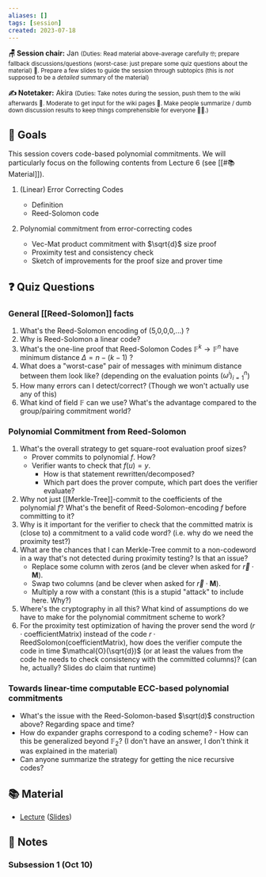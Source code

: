 ```yaml
---
aliases: []
tags: [session]
created: 2023-07-18
---
```


**🪑 Session chair:** Jan
<small>(Duties: Read material above-average carefully 🤓; prepare fallback discussions/questions (worst-case: just prepare some quiz questions about the material) 🙋. Prepare a few slides to guide the session through subtopics (this is <i>not</i> supposed to be a <i>detailed</i> summary of the material)</small>

**✍️ Notetaker:** Akira
<small>(Duties: Take notes during the session, push them to the wiki afterwards 📝. Moderate to get input for the wiki pages 🧠. Make people summarize / dumb down discussion results to keep things comprehensible for everyone 🧑‍⚖️.)</small>

## 🎯 Goals
This session covers code-based polynomial commitments. We will particularly focus on the following contents from Lecture 6 (see [[#📚 Material]]). 

1. (Linear) Error Correcting Codes
    - Definition
    - Reed-Solomon code

2. Polynomial commitment from error-correcting codes
    - Vec-Mat product commitment with $\sqrt{d}$ size proof
    - Proximity test and consistency check
    - Sketch of improvements for the proof size and prover time

## ❓ Quiz Questions
### General [[Reed-Solomon]] facts
1. What's the Reed-Solomon encoding of (5,0,0,0,...) ?
2. Why is Reed-Solomon a linear code?
3. What's the one-line proof that Reed-Solomon Codes $\mathbb{F}^k \rightarrow \mathbb{F}^n$ have minimum distance $\Delta = n-(k-1)$ ?
4. What does a "worst-case" pair of messages with minimum distance between them look like? (depending on the evaluation points $(\omega^i)_{i=1}^{n}$)
5. How many errors can I detect/correct? (Though we won't actually use any of this)
6. What kind of field $\mathbb{F}$ can we use? What's the advantage compared to the group/pairing commitment world?

### Polynomial Commitment from Reed-Solomon
1. What's the overall strategy to get square-root evaluation proof sizes? 
	- Prover commits to polynomial $f$. How?
	- Verifier wants to check that $f(u) = y$.
		- How is that statement rewritten/decomposed?
		- Which part does the prover compute, which part does the verifier evaluate?
2. Why not just [[Merkle-Tree]]-commit to the coefficients of the polynomial $f$? What's the benefit of Reed-Solomon-encoding $f$ before committing to it?
3. Why is it important for the verifier to check that the committed matrix is (close to) a commitment to a valid code word? (i.e. why do we need the proximity test?)
4. What are the chances that I can Merkle-Tree commit to a non-codeword in a way that's not detected during proximity testing? Is that an issue?
	- Replace some column with zeros (and be clever when asked for $\vec{r}\cdot \mathbf{M}$).
	- Swap two columns (and be clever when asked for $\vec{r}\cdot \mathbf{M}$).
	- Multiply a row with a constant (this is a stupid "attack" to include here. Why?)
5. Where's the cryptography in all this? What kind of assumptions do we have to make for the polynomial commitment scheme to work?
6. For the proximity test optimization of having the prover send the word ($r\cdot \mathrm{coefficientMatrix}$) instead of the code $r\cdot \mathsf{ReedSolomon}(\mathrm{coefficientMatrix})$, how does the verifier compute the code in time $\mathcal{O}(\sqrt{d})$ (or at least the values from the code he needs to check consistency with the committed columns)? (can he, actually? Slides do claim that runtime)

### Towards linear-time computable ECC-based polynomial commitments
- What's the issue with the Reed-Solomon-based $\sqrt(d)$ construction above? Regarding space and time?
- How do expander graphs correspond to a coding scheme?
		- How can this be generalized beyond $\mathbb{F}_2$? (I don't have an answer, I don't think it was explained in the material) 
- Can anyone summarize the strategy for getting the nice recursive codes?

## 📚 Material
- [Lecture](https://youtu.be/1S7ZjqG9uyI) ([Slides](https://zk-learning.org/assets/lecture7.pdf))

## 📝 Notes
### Subsession 1 (Oct 10)
